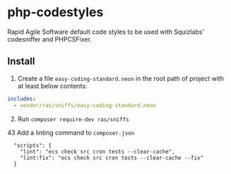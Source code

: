 php-codestyles
=======

Rapid Agile Software default code styles to be used with Squizlabs' codesniffer and PHPCSFixer.

## Install

1) Create a file `easy-coding-standard.neon` in the root path of project with at least below contents:
```yml
includes:
  - vendor/ras/sniffs/easy-coding-standard.neon

```

2) Run `composer require-dev ras/sniffs`

43 Add a linting command to `composer.json`

```
  "scripts": {
    "lint": "ecs check src cron tests --clear-cache",
    "lint:fix": "ecs check src cron tests --clear-cache --fix"
  }
```
